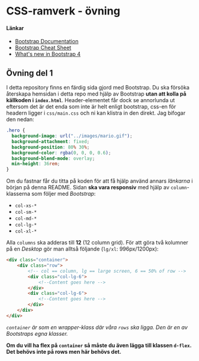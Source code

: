 # CSS-ramverk - övning

#### Länkar

* [Bootstrap Documentation](https://getbootstrap.com/docs/4.0/getting-started/introduction/)
* [Bootstrap Cheat Sheet](https://hackerthemes.com/bootstrap-cheatsheet/)
* [What's new in Bootstrap 4](https://medium.com/wdstack/bootstrap-4-whats-new-visual-guide-c84dd81d8387#.k82cw8n3e)

## Övning del 1

I detta repository finns en färdig sida gjord med Bootstrap. Du ska försöka återskapa hemsidan i detta repo med hjälp av Bootstrap **utan att kolla på källkoden i `index.html`**. Header-elementet får dock se annorlunda ut eftersom det är det enda som inte är helt enligt bootstrap, css-en för headern ligger i `css/main.css` och ni kan klistra in den direkt. Jag bifogar den nedan:
```css
.hero {
  background-image: url("../images/mario.gif");
  background-attachment: fixed;
  background-position: 80% 30%;
  background-color: rgba(0, 0, 0, 0.6);
  background-blend-mode: overlay;
  min-height: 36rem;
}
```

Om du fastnar får du titta på koden för att få hjälp använd annars _länkarna_ i början på denna README. Sidan **ska vara responsiv** med hjälp av `column`-klasserna som följer med _Bootstrap_:

* `col-xs-*`
* `col-sm-*`
* `col-md-*`
* `col-lg-*`
* `col-xl-*`

Alla `columns` ska adderas till **12** (12 column grid). För att göra två kolumner på en _Desktop_ gör man alltså följande (`lg/xl`: 996px/1200px):

```html
<div class="container">
    <div class="row">
        <!-- col == column, lg == large screen, 6 == 50% of row -->
        <div class="col-lg-6">
            <!--Content goes here -->
        </div>
        <div class="col-lg-6">
            <!--Content goes here -->
        </div>
    </div>
</div>
```

_`container` är som en wrapper-klass där våra `rows` ska ligga. Den är en av Bootstraps egna klasser._

**Om du vill ha flex på `container` så måste du även lägga till klassen `d-flex`. Det behövs inte på rows men här behövs det.**
